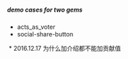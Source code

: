 ##### demo cases for two gems

  * acts_as_voter
  * social-share-button
  
  
  * 2016.12.17 为什么加介绍都不能加贡献值
